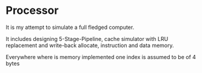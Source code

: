 # Processor 
It is my attempt to simulate a full fledged computer.

It includes designing 5-Stage-Pipeline, cache simulator with LRU replacement and write-back allocate, instruction and data memory.

Everywhere where is memory implemented one index is assumed to be of 4 bytes